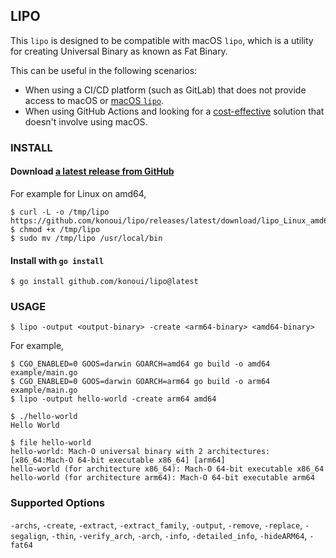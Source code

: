 ## LIPO

This `lipo` is designed to be compatible with macOS `lipo`, which is a utility for creating Universal Binary as known as Fat Binary.

This can be useful in the following scenarios:

- When using a CI/CD platform (such as GitLab) that does not provide access to macOS or [macOS `lipo`](https://ss64.com/osx/lipo.html).
- When using GitHub Actions and looking for a [cost-effective](https://docs.github.com/en/billing/managing-billing-for-github-actions/about-billing-for-github-actions) solution that doesn't involve using macOS.

### INSTALL

#### Download [a latest release from GitHub](https://github.com/konoui/lipo/releases/latest)

For example for Linux on amd64,

```
$ curl -L -o /tmp/lipo https://github.com/konoui/lipo/releases/latest/download/lipo_Linux_amd64
$ chmod +x /tmp/lipo
$ sudo mv /tmp/lipo /usr/local/bin
```

#### Install with `go install`

```
$ go install github.com/konoui/lipo@latest
```

### USAGE

```
$ lipo -output <output-binary> -create <arm64-binary> <amd64-binary>
```

For example,

```
$ CGO_ENABLED=0 GOOS=darwin GOARCH=amd64 go build -o amd64 example/main.go
$ CGO_ENABLED=0 GOOS=darwin GOARCH=arm64 go build -o arm64 example/main.go
$ lipo -output hello-world -create arm64 amd64
```

```
$ ./hello-world
Hello World

$ file hello-world
hello-world: Mach-O universal binary with 2 architectures: [x86_64:Mach-O 64-bit executable x86_64] [arm64]
hello-world (for architecture x86_64): Mach-O 64-bit executable x86_64
hello-world (for architecture arm64): Mach-O 64-bit executable arm64
```

### Supported Options

`-archs`, `-create`, `-extract`, `-extract_family`, `-output`, `-remove`, `-replace`, `-segalign`, `-thin`, `-verify_arch`, `-arch`, `-info`, `-detailed_info`, `-hideARM64`, `-fat64`
